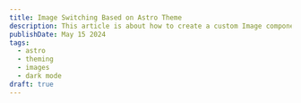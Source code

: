 ```yaml
---
title: Image Switching Based on Astro Theme
description: This article is about how to create a custom Image component that switches images based on the theme.
publishDate: May 15 2024
tags:
  - astro
  - theming
  - images
  - dark mode
draft: true
---
```

